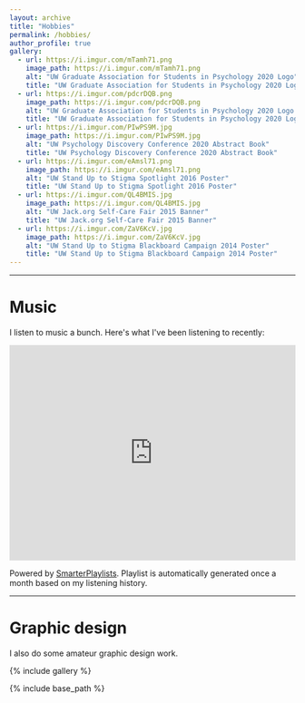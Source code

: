 ```yaml
---
layout: archive
title: "Hobbies"
permalink: /hobbies/
author_profile: true
gallery:
  - url: https://i.imgur.com/mTamh71.png
    image_path: https://i.imgur.com/mTamh71.png
    alt: "UW Graduate Association for Students in Psychology 2020 Logo"
    title: "UW Graduate Association for Students in Psychology 2020 Logo"
  - url: https://i.imgur.com/pdcrDQB.png
    image_path: https://i.imgur.com/pdcrDQB.png
    alt: "UW Graduate Association for Students in Psychology 2020 Logo Shirt Mockup"
    title: "UW Graduate Association for Students in Psychology 2020 Logo Shirt Mockup"
  - url: https://i.imgur.com/PIwPS9M.jpg
    image_path: https://i.imgur.com/PIwPS9M.jpg
    alt: "UW Psychology Discovery Conference 2020 Abstract Book"
    title: "UW Psychology Discovery Conference 2020 Abstract Book"
  - url: https://i.imgur.com/eAmsl71.png
    image_path: https://i.imgur.com/eAmsl71.png
    alt: "UW Stand Up to Stigma Spotlight 2016 Poster"
    title: "UW Stand Up to Stigma Spotlight 2016 Poster"
  - url: https://i.imgur.com/QL4BMIS.jpg
    image_path: https://i.imgur.com/QL4BMIS.jpg
    alt: "UW Jack.org Self-Care Fair 2015 Banner"
    title: "UW Jack.org Self-Care Fair 2015 Banner"
  - url: https://i.imgur.com/ZaV6KcV.jpg
    image_path: https://i.imgur.com/ZaV6KcV.jpg
    alt: "UW Stand Up to Stigma Blackboard Campaign 2014 Poster"
    title: "UW Stand Up to Stigma Blackboard Campaign 2014 Poster"
---
```


<hr>

# Music

I listen to music a bunch. Here's what I've been listening to recently:

<iframe src="https://open.spotify.com/embed/playlist/5Fv4HQ8yg3XqcZWmIPudnP" width="100%" height="380" frameBorder="0" allowtransparency="true" allow="encrypted-media"></iframe>

Powered by [SmarterPlaylists](http://smarterplaylists.playlistmachinery.com/). Playlist is automatically generated once a month based on my listening history.

<hr>

# Graphic design

I also do some amateur graphic design work.

{% include gallery %}

{% include base_path %}

<!-- {% for post in site.portfolio %}
  {% include archive-single.html %}
{% endfor %} -->
